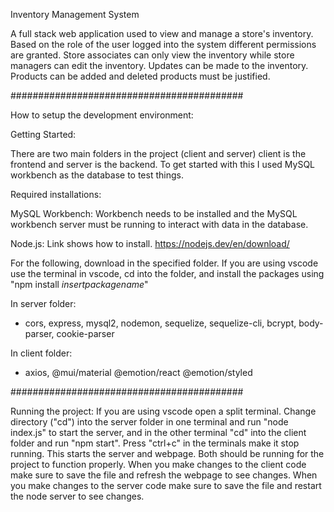 Inventory Management System

A full stack web application used to view and manage a store's inventory. Based on the role of the user logged into the system different permissions are granted. Store associates can only view the inventory while store managers can edit the inventory. Updates can be made to the inventory. Products can be added and deleted products must be justified.

##########################################

How to setup the development environment:

Getting Started:

There are two main folders in the project (client and server) client is the frontend and server is the backend. To get started with this I used MySQL workbench as the database to test things. 

Required installations:

MySQL Workbench:
Workbench needs to be installed and the MySQL workbench server must be running to interact with data in the database.

Node.js:
Link shows how to install. 
https://nodejs.dev/en/download/

For the following, download in the specified folder. If you are using vscode use the terminal in vscode, cd into the folder, and install the packages using "npm install *insertpackagename*"

In server folder:
- cors, express, mysql2, nodemon, sequelize, sequelize-cli, bcrypt, body-parser, cookie-parser

In client folder:
- axios, @mui/material @emotion/react @emotion/styled

##########################################

Running the project:
If you are using vscode open a split terminal. Change directory ("cd") into the server folder in one terminal and run "node index.js" to start the server, and in the other terminal "cd" into the client folder and run "npm start". Press "ctrl+c" in the terminals make it stop running.
This starts the server and webpage.
Both should be running for the project to function properly.
When you make changes to the client code make sure to save the file and refresh the webpage to see changes.
When you make changes to the server code make sure to save the file and restart the node server to see changes.
